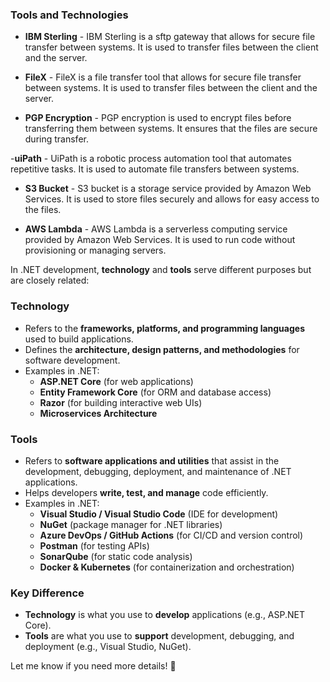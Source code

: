 ### Tools and Technologies
- __IBM Sterling__ - IBM Sterling is a sftp gateway that allows for secure file transfer between systems. It is used to transfer files between the client and the server.
- __FileX__ - FileX is a file transfer tool that allows for secure file transfer between systems. It is used to transfer files between the client and the server.

- __PGP Encryption__ - PGP encryption is used to encrypt files before transferring them between systems. It ensures that the files are secure during transfer.

-__uiPath__ - UiPath is a robotic process automation tool that automates repetitive tasks. It is used to automate file transfers between systems.

- __S3 Bucket__ - S3 bucket is a storage service provided by Amazon Web Services. It is used to store files securely and allows for easy access to the files.

- __AWS Lambda__ - AWS Lambda is a serverless computing service provided by Amazon Web Services. It is used to run code without provisioning or managing servers.

In .NET development, **technology** and **tools** serve different purposes but are closely related:  

### **Technology**  
- Refers to the **frameworks, platforms, and programming languages** used to build applications.  
- Defines the **architecture, design patterns, and methodologies** for software development.  
- Examples in .NET:  
  - **ASP.NET Core** (for web applications)  
  - **Entity Framework Core** (for ORM and database access)  
  - **Razor** (for building interactive web UIs)  
  - **Microservices Architecture**  

### **Tools**  
- Refers to **software applications and utilities** that assist in the development, debugging, deployment, and maintenance of .NET applications.  
- Helps developers **write, test, and manage** code efficiently.  
- Examples in .NET:  
  - **Visual Studio / Visual Studio Code** (IDE for development)  
  - **NuGet** (package manager for .NET libraries)  
  - **Azure DevOps / GitHub Actions** (for CI/CD and version control)  
  - **Postman** (for testing APIs)  
  - **SonarQube** (for static code analysis)  
  - **Docker & Kubernetes** (for containerization and orchestration)  

### **Key Difference**  
- **Technology** is what you use to **develop** applications (e.g., ASP.NET Core).  
- **Tools** are what you use to **support** development, debugging, and deployment (e.g., Visual Studio, NuGet).  

Let me know if you need more details! 🚀
